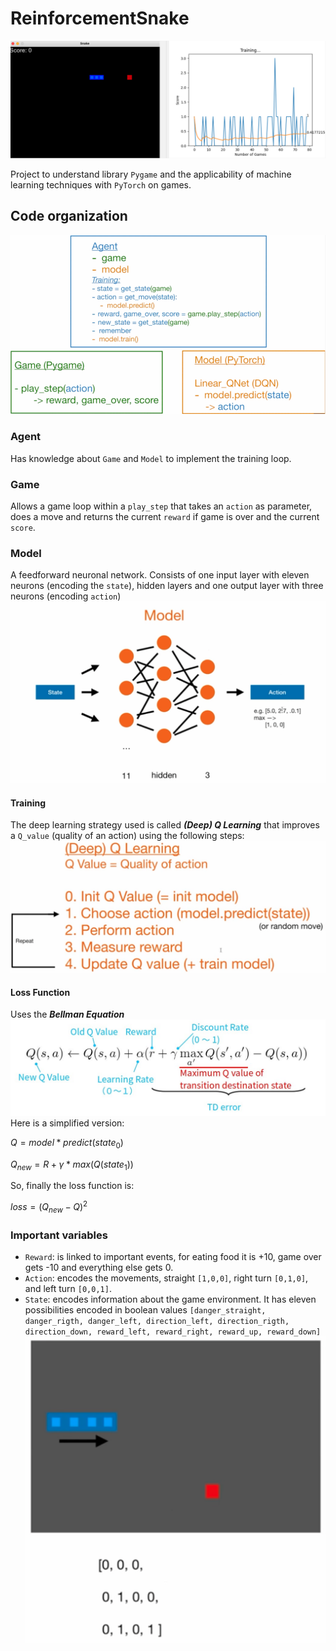 # ReinforcementSnake
![Alt text](Images/game_and_training.png)

Project to understand library `Pygame` and the applicability of machine learning techniques with `PyTorch` on games.

## Code organization 
![Alt text](Images/code_organization.png)
### Agent
Has knowledge about `Game` and `Model` to implement the training loop.

### Game
Allows a game loop within a `play_step` that takes an `action`
as parameter, does a move and returns the current  `reward` if game is over and the 
current `score`.

### Model
A feedforward neuronal network.
Consists of one input layer with eleven neurons (encoding the `state`), hidden layers and one output layer with three 
neurons (encoding `action`)
![Alt text](Images/model_architecture.png)
#### Training
The deep learning strategy used is called ***(Deep) Q Learning*** that improves a 
`Q_value` (quality of an action) using the following steps:
![Alt text](Images/training_algo.png)
#### Loss Function
Uses the ***Bellman Equation***
![Alt text](Images/bellman_eq.jpeg)
Here is a simplified version:

$Q = model * predict(state_{0})$

$Q_{new} = R + \gamma * max(Q(state_{1}))$

So, finally the loss function is:

$loss = (Q_{new} - Q)^{2}$

### Important variables
* `Reward`: is linked to important events, for eating food it is +10, game over gets -10 and everything else gets 0.
* `Action`: encodes the movements, straight `[1,0,0]`, right turn `[0,1,0]`, and left turn `[0,0,1]`.
* `State`: encodes information about the game environment. It has eleven possibilities encoded in boolean values 
`[danger_straight, danger_rigth, danger_left,
  direction_left, direction_rigth, direction_down,
  reward_left, reward_right, reward_up, reward_down]`
![Alt text](Images/state_variable.png)
